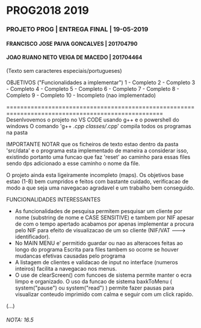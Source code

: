 # PROG2018 2019
### PROJETO PROG | ENTREGA FINAL | 19-05-2019

#### FRANCISCO JOSE PAIVA GONCALVES  | 201704790
#### JOAO RUANO NETO VEIGA DE MACEDO | 201704464

(Texto sem caracteres especiais/portugueses)

OBJETIVOS ("Funcionalidades a implementar")
1 - Completo
2 - Completo
3 - Completo
4 - Completo
5 - Completo
6 - Completo
7 - Completo
8 - Completo
9 - Completo
10 - Incompleto (nao implementado)

===================================================================================================
Desenlvovemos o projeto no VS CODE usando g++ e o powershell do windows
O comando 'g++ *.cpp classes/*.cpp' compila todos os programas na pasta

IMPORTANTE NOTAR que os ficheiros de texto estao dentro da pasta 'src/data' e o
programa esta implementado de maneira a considerar isso, existindo portanto uma 
funcao que faz 'reset' ao caminho para essas files sendo dps adicionado a esse 
caminho o nome da file.

O projeto ainda esta ligeiramente incompleto (maps). Os objetivos base estao (1-8) bem cumpridos e feitos com 
bastante cuidado, verificacao de modo a que seja uma navegacao agradavel e um trabalho
bem conseguido.


FUNCIONALIDADES INTERESSANTES
- As funcionalidades de pesquisa permitem pesquisar um cliente por nome (substring de nome e CASE SENSITIVE)
e tambem por NIF apesar de com o tempo apertado acabamos por apenas implementar a procura pelo NIF para efeito
de visualizacao de um so cliente (NIF/VAT ---> identificador).
- No MAIN MENU e' permitido guardar ou nao as alteracoes feitas ao longo do programa
Escrita para files tambem so ocorre se houver mudancas efetivas causadas pelo programa
- A listagem de clientes e validacao de input no interface (numeros inteiros) facilita a navegacao
nos menus. 
- O use de clearScreen() com funcoes de sistema permite manter o ecra limpo e organizado.
O uso da funcao de sistema baxkToMenu ( system("pause") ou system("read") ) permite fazer pausas para
visualizar conteudo imprimido com calma e seguir com um click rapido.

(...)

###### NOTA: 16.5
